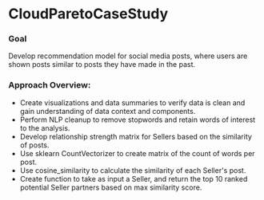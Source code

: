 # CloudParetoCaseStudy

### Goal
Develop recommendation model for social media posts, where users are shown posts similar to posts they have made in the past. 

### Approach Overview:
- Create visualizations and data summaries to verify data is clean and gain understanding of data context and components.
- Perform NLP cleanup to remove stopwords and retain words of interest to the analysis.
- Develop relationship strength matrix for Sellers based on the similarity of posts.
- Use sklearn CountVectorizer to create matrix of the count of words per post. 
- Use cosine_similarity to calculate the similarity of each Seller's post.
- Create function to take as input a Seller, and return the top 10 ranked potential Seller partners based on max similarity score.
